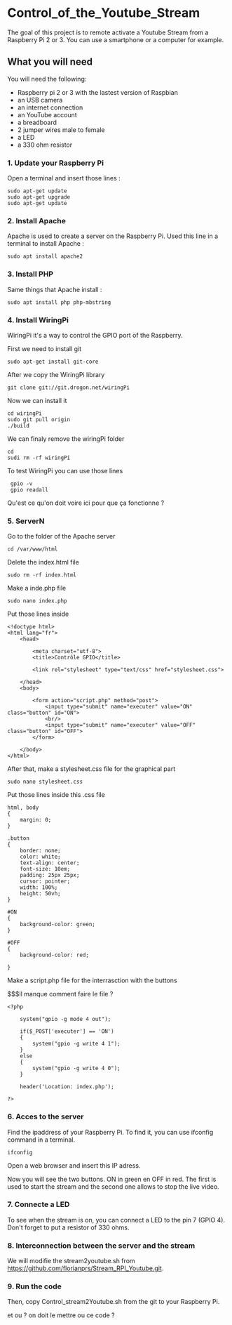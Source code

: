 # Control_of_the_Youtube_Stream

The goal of this project is to remote activate a Youtube Stream from a Raspberry Pi 2 or 3. You can use a smartphone or a computer for example.


## What you will need 

You will need the following: 

- Raspberry pi 2 or 3 with the lastest version of Raspbian
- an USB camera
- an internet connection
- an YouTube account
- a breadboard
- 2 jumper wires male to female 
- a LED
- a 330 ohm resistor

### 1. Update your Raspberry Pi

Open a terminal and insert those lines : 

```
sudo apt-get update 
sudo apt-get upgrade
sudo apt-get update
```

### 2. Install Apache

Apache is used to create a server on the Raspberry Pi. Used this line in a terminal to install Apache : 

```
sudo apt install apache2
```

### 3. Install PHP

Same things that Apache install : 

```
sudo apt install php php-mbstring
```

### 4. Install WiringPi

WiringPi it's a way to control the GPIO port of the Raspberry.

First we need to install git

``` 
sudo apt-get install git-core
```

After we copy the WiringPi library 

```
git clone git://git.drogon.net/wiringPi
```

Now we can install it

```
cd wiringPi
sudo git pull origin
./build
```

We can finaly remove the wiringPi folder 
```
cd 
sudi rm -rf wiringPi
```

To test WiringPi you can use those lines

```
 gpio -v
 gpio readall
```
$$$$$$$$$$$$Qu'est ce qu'on doit voire ici pour que ça fonctionne ? 

### 5. ServerN

Go to the folder of the Apache server

```
cd /var/www/html
```

Delete the index.html file

```
sudo rm -rf index.html
```

Make a inde.php file

```
sudo nano index.php
```

Put those lines inside

```
<!doctype html>
<html lang="fr">
    <head>
        
        <meta charset="utf-8">
        <title>Contrôle GPIO</title>
        
        <link rel="stylesheet" type="text/css" href="stylesheet.css">
        
    </head>
    <body>
        
        <form action="script.php" method="post">
            <input type="submit" name="executer" value="ON" class="button" id="ON">
            <br/>
            <input type="submit" name="executer" value="OFF" class="button" id="OFF">
        </form>
        
    </body>
</html>
```

After that, make a stylesheet.css file for the graphical part

```
sudo nano stylesheet.css
```

Put those lines inside this .css file

```
html, body
{
    margin: 0;
}

.button 
{
    border: none;
    color: white;
    text-align: center;
    font-size: 10em;
    padding: 25px 25px;
    cursor: pointer;
    width: 100%;
    height: 50vh;
}

#ON
{
    background-color: green;
}

#OFF
{
    background-color: red;
    
}
```


Make a script.php file for the interrasction with the buttons

$$$$$$$Il manque comment faire le file ?

```
<?php

    system("gpio -g mode 4 out");
    
    if($_POST['executer'] == 'ON')
    {
        system("gpio -g write 4 1");
    }
    else
    {
        system("gpio -g write 4 0");
    }

    header('Location: index.php');
    
?>
```

### 6. Acces to the server

Find the ipaddress of your Raspberry Pi.
To find it, you can use ifconfig command in a terminal.

```
ifconfig
```

Open a web browser and insert this IP adress.

Now you will see the two buttons. ON in green en OFF in red. The first is used to start the stream and the second one allows to stop the live video.   

### 7. Connecte a LED

To see when the stream is on, you can connect a LED to the pin 7 (GPIO 4). Don't forget to put a resistor of 330 ohms. 

### 8. Interconnection between the server and the stream 

We will modifie the stream2youtube.sh from https://github.com/florianprs/Stream_RPI_Youtube.git.

### 9. Run the code

Then, copy Control_stream2Youtube.sh from the git to your Raspberry Pi. 

$$$$ et ou ? on doit le mettre ou ce code ? 
